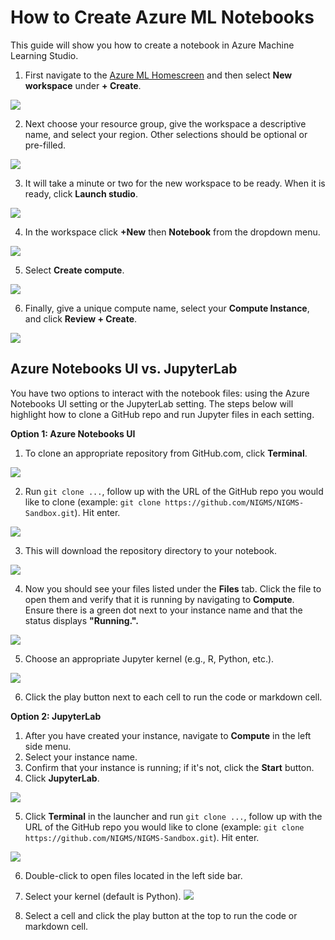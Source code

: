 # How to Create Azure ML Notebooks

This guide will show you how to create a notebook in Azure Machine Learning Studio.

1. First navigate to the [Azure ML Homescreen](https://ml.azure.com/home) and then select **New workspace** under **+ Create**.

  ![](../images/images_for_creating_Azure_ML_notebooks/1.png)

2. Next choose your resource group, give the workspace a descriptive name, and select your region. Other selections should be optional or pre-filled.

  ![](../images/images_for_creating_Azure_ML_notebooks/2.png)

3. It will take a minute or two for the new workspace to be ready.  When it is ready, click **Launch studio**.

  ![](../images/images_for_creating_Azure_ML_notebooks/3.png)

4. In the workspace click **+New** then **Notebook** from the dropdown menu.

  ![](../images/images_for_creating_Azure_ML_notebooks/4.png)

5. Select **Create compute**.

  ![](../images/images_for_creating_Azure_ML_notebooks/5.png)


6. Finally, give a unique compute name, select your **Compute Instance**, and click **Review + Create**.

  ![](../images/images_for_creating_Azure_ML_notebooks/6.png)

## Azure Notebooks UI vs. JupyterLab
You have two options to interact with the notebook files: using the Azure Notebooks UI setting or the JupyterLab setting. The steps below will highlight how to clone a GitHub repo and run Jupyter files in each setting.

**Option 1: Azure Notebooks UI**
1. To clone an appropriate repository from GitHub.com, click **Terminal**.

 ![](../images/images_for_creating_Azure_ML_notebooks/7.png)

2. Run `git clone ...`, follow up with the URL of the GitHub repo you would like to clone (example: `git clone https://github.com/NIGMS/NIGMS-Sandbox.git`). Hit enter.

 ![](../images/images_for_creating_Azure_ML_notebooks/8.png)

3. This will download the repository directory to your notebook.

 ![](../images/images_for_creating_Azure_ML_notebooks/9.png)

4. Now you should see your files listed under the **Files** tab. Click the file to open them and verify that it is running by navigating to **Compute**. Ensure there is a green dot next to your instance name and that the status displays **"Running.".**

 ![](../images/images_for_creating_Azure_ML_notebooks/select_compute.png)
 

5. Choose an appropriate Jupyter kernel (e.g., R, Python, etc.).

![](../images/images_for_creating_Azure_ML_notebooks/kernel.png)

6. Click the play button next to each cell to run the code or markdown cell.


**Option 2: JupyterLab**

1. After you have created your instance, navigate to **Compute** in the left side menu.
2. Select your instance name.
3. Confirm that your instance is running; if it's not, click the **Start** button.
4. Click **JupyterLab**.
   
![](../images/images_for_creating_Azure_ML_notebooks/start_open_jl.png)

5. Click **Terminal** in the launcher and run `git clone ...`, follow up with the URL of the GitHub repo you would like to clone (example: `git clone https://github.com/NIGMS/NIGMS-Sandbox.git`). Hit enter.

![](../images/images_for_creating_Azure_ML_notebooks/launcher.png)

6. Double-click to open files located in the left side bar.

7. Select your kernel (default is Python).
![](../images/images_for_creating_Azure_ML_notebooks/jl_kernel.png)

8. Select a cell and click the play button at the top to run the code or markdown cell.
